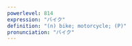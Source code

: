 ```yaml
---
powerlevel: 814
expression: "バイク"
definition: "(n) bike; motorcycle; (P)"
pronunciation: "バイク"
---
```

